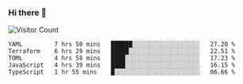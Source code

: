 ### Hi there 👋

![Visitor Count](https://profile-counter.glitch.me/andepzai/count.svg)

<!--START_SECTION:waka-->
```text
YAML         7 hrs 50 mins   ██████░░░░░░░░░░░░░░░░░░░   27.20 % 
Terraform    6 hrs 29 mins   █████░░░░░░░░░░░░░░░░░░░░   22.51 % 
TOML         4 hrs 58 mins   ████░░░░░░░░░░░░░░░░░░░░░   17.23 % 
JavaScript   4 hrs 39 mins   ████░░░░░░░░░░░░░░░░░░░░░   16.15 % 
TypeScript   1 hr 55 mins    █░░░░░░░░░░░░░░░░░░░░░░░░   06.66 %
```
<!--END_SECTION:waka-->